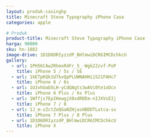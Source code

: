 ```yaml
---
layout: produk-casinghp
title: Minecraft Steve Typography iPhone Case
categories: apple

# Produk
product-title: Minecraft Steve Typography iPhone Case
harga: 90000
sku: hn-1882
image-drive: 1D1D6DRIyzzdP_BHlmwiDCR6IMCDchkcU
gallery:
  - url: 1PH56CAw2RhmxR4Fr_5_-Wgk22zvf-PoP
    title: iPhone 5 / 5s / SE
  - url: 1kETpKQk1U7kvQpPLUWNAHHi1S21FAHc7
    title: iPhone 6 / 6s
  - url: 1UJxhUab5LH-yCdQAgts3wAVi0te1oDcx
    title: iPhone 6 Plus / 6s Plus
  - url: 1Wffjs7EpIHewgjX0xdRDEm-nIJXVsEIj
    title: iPhone 7 / 8
  - url: 1J_m-zZctZoQGaNZHjasHBDDTLatca-sx
    title: iPhone 7 Plus / 8 Plus
  - url: 1D1D6DRIyzzdP_BHlmwiDCR6IMCDchkcU
    title: iPhone X
---
```

